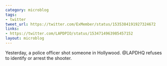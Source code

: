 ```yaml
---
category: microblog
tags:
- twitter
tweet_url: https://twitter.com/ExMember/status/1535384191927324672
links:
- https://twitter.com/LAPDPIO/status/1534714963985457152
layout: microblog
---
```

Yesterday, a police officer shot someone in Hollywood. @LAPDHQ refuses to identify or arrest the shooter.
